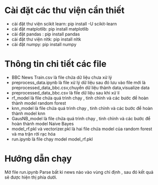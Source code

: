 
# Cài đặt các thư viện cần thiết
- cài đặt thư viện scikit learn: pip install -U scikit-learn
- cài đặt matplotlib: pip install matplotlib
- cài đặt pandas : pip install pandas
- cài đặt thư viện nltk: pip install nltk
- cài đặt numpy: pip install numpy
# Thông tin chi tiết các file
- BBC News Train.csv là file chứa dữ liệu chưa xử lý
- preprocess_data.ipynb là file xử lý dữ liệu sau đó lưu vào file mới là preprocessed_data_bbc.csv,chuyển dữ liệu thành data,visualize data 
- preprocessed_data_bbc.csv là file dữ liệu sau khi xử lí
- rf_model là file chứa quá trình chạy , tinh chỉnh và các bước để hoàn thành model random forest
- knn_model là file chứa quá trình chạy , tinh chỉnh và các bước để hoàn thành model knn
- GausNB_model là file chứa quá trình chạy , tinh chỉnh và các bước để hoàn thành model Naive Bayes
- model_rf.pkl và vectorizer.pkl là hai file chứa model của random forest và ma trận rời rạc hóa 
- run.ipynb là file chạy model model_rf.pkl
# Hướng dẫn chạy
Mở file run.ipynb 
Parse bất kì news nào vào vùng chỉ định , sau đó kết quả sẽ được hiện thị phía dưới.
